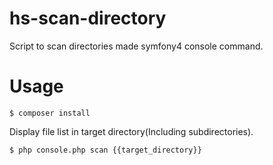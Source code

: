 # hs-scan-directory

Script to scan directories made symfony4 console command.

# Usage

```shell
$ composer install
```

Display file list in target directory(Including subdirectories).

```shell
$ php console.php scan {{target_directory}}
```
